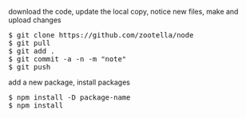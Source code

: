 
download the code, update the local copy, notice new files, make and upload changes
<pre>
$ git clone https://github.com/zootella/node
$ git pull
$ git add .
$ git commit -a -n -m "note"
$ git push
</pre>

add a new package, install packages
<pre>
$ npm install -D package-name
$ npm install
</pre>
